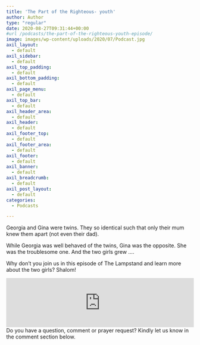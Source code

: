 ```yaml
---
title: 'The Part of the Righteous- youth'
author: Author
type: "regular"
date: 2020-08-27T09:31:44+00:00
#url /podcasts/the-part-of-the-righteous-youth-episode/
image: images/wp-content/uploads/2020/07/Podcast.jpg
axil_layout:
  - default
axil_sidebar:
  - default
axil_top_padding:
  - default
axil_bottom_padding:
  - default
axil_page_menu:
  - default
axil_top_bar:
  - default
axil_header_area:
  - default
axil_header:
  - default
axil_footer_top:
  - default
axil_footer_area:
  - default
axil_footer:
  - default
axil_banner:
  - default
axil_breadcrumb:
  - default
axil_post_layout:
  - default
categories:
  - Podcasts

---
```

Georgia and Gina were twins. They so identical such that only their mum knew them apart (not even their dad).

While Georgia was well behaved of the twins, Gina was the opposite. She was the troublesome one. And the two girls grew &#8230;.

Why don&#8217;t you join us in this episode of The Lampstand and learn more about the two girls? Shalom!

<iframe loading="lazy" title="THE PART OF THE RIGHTEOUS - youth" src="https://www.podbean.com/media/player/pxqys-e73e73?from=usersite&#038;skin=1&#038;share=1&#038;fonts=Helvetica&#038;auto=0&#038;download=1&#038;version=1" height="132" width="100%" style="border: none;" scrolling="no" data-name="pb-iframe-player"></iframe 

<p>
  Do you have a question, comment or prayer request? Kindly let us know in the comment section below.
</p>